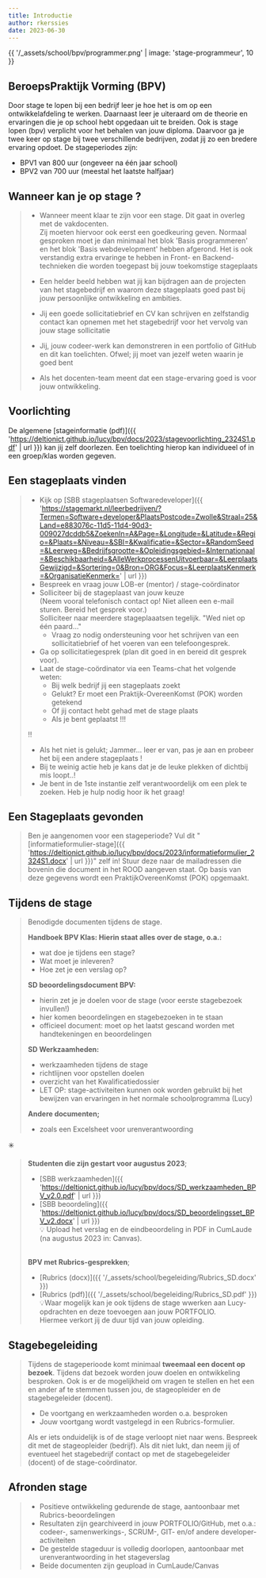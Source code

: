 ```yaml
---
title: Introductie
author: rkerssies
date: 2023-06-30
---
```


{{ '/_assets/school/bpv/programmer.png'  | image: 'stage-programmeur', 10 }}

## BeroepsPraktijk Vorming (BPV) 
Door stage te lopen bij een bedrijf leer je hoe het is om op een ontwikkelafdeling te werken. 
Daarnaast leer je uiteraard om de theorie en ervaringen die je op school hebt opgedaan uit te breiden.
Ook is stage lopen (bpv) verplicht voor het behalen van jouw diploma. 
Daarvoor ga je twee keer op stage bij twee verschillende bedrijven, zodat jij zo een bredere ervaring opdoet. 
De stageperiodes zijn:
* BPV1 van 800 uur (ongeveer na één jaar school)
* BPV2 van 700 uur (meestal het laatste halfjaar)


## Wanneer kan je op stage ? 
> * Wanneer meent klaar te zijn voor een stage. Dit gaat in overleg met de vakdocenten.<br>
> Zij moeten hiervoor ook eerst een goedkeuring geven.
> Normaal gesproken moet je dan minimaal het blok 'Basis programmeren' en het blok 'Basis webdevelopment' hebben afgerond.
> Het is ook verstandig extra ervaringe te hebben in Front- en Backend-technieken die worden toegepast bij jouw toekomstige stageplaats
> * Een helder beeld hebben wat jij kan bijdragen aan de projecten van het stagebedrijf en 
>   waarom deze stageplaats goed past bij jouw persoonlijke ontwikkeling en ambities.  
> * Jij een goede sollicitatiebrief en CV kan schrijven en zelfstandig contact kan opnemen 
>   met het stagebedrijf voor het vervolg van jouw stage sollicitatie
> * Jij, jouw codeer-werk kan demonstreren in een portfolio of GitHub en dit kan toelichten. 
>   Ofwel; jij moet van jezelf weten waarin je goed bent
> 
> * Als het docenten-team meent dat een stage-ervaring goed is voor jouw ontwikkeling. 

## Voorlichting
De algemene [stageinformatie (pdf)]({{ 'https://deltionict.github.io/lucy/bpv/docs/2023/stagevoorlichting_2324S1.pdf' | url }}) kan jij zelf doorlezen. 
Een toelichting hierop kan individueel of in een groep/klas worden gegeven.


## Een stageplaats vinden
> * Kijk op [SBB stageplaatsen Softwaredeveloper]({{ 'https://stagemarkt.nl/leerbedrijven/?Termen=Software+developer&PlaatsPostcode=Zwolle&Straal=25&Land=e883076c-11d5-11d4-90d3-009027dcddb5&ZoekenIn=A&Page=&Longitude=&Latitude=&Regio=&Plaats=&Niveau=&SBI=&Kwalificatie=&Sector=&RandomSeed=&Leerweg=&Bedrijfsgrootte=&Opleidingsgebied=&Internationaal=&Beschikbaarheid=&AlleWerkprocessenUitvoerbaar=&LeerplaatsGewijzigd=&Sortering=0&Bron=ORG&Focus=&LeerplaatsKenmerk=&OrganisatieKenmerk=' | url }})
> * Bespreek en vraag jouw LOB-er (mentor) / stage-coördinator
> * Solliciteer bij de stageplaast van jouw keuze <br>
>    (Neem vooral telefonisch contact op!  Niet alleen een e-mail sturen. Bereid het gesprek voor.)<br>
>    Solliciteer naar meerdere stageplaaatsen tegelijk. "Wed niet op één paard..."<br>
>   * Vraag zo nodig ondersteuning voor het schrijven van een sollicitatiebrief of het voeren van een telefoongesprek.
> * Ga op sollicitatiegesprek (plan dit goed in en bereid dit gesprek voor).
> * Laat de stage-coördinator via een Teams-chat het volgende weten:
>   * Bij welk bedrijf jij een stageplaats zoekt
>   * Gelukt? Er moet een Praktijk-OvereenKomst (POK) worden getekend
>   * Of jij contact hebt gehad met de stage plaats
>   * Als je bent geplaatst !!!
>   
> 
> ‼️
> * Als het niet is gelukt; Jammer... leer er van, pas je aan en probeer het bij een andere stageplaats !
> * Bij te weinig actie heb je kans dat je de leuke plekken of dichtbij mis loopt..!
> * Je bent in de 1ste instantie zelf verantwoordelijk om een plek te zoeken. Heb je hulp nodig hoor ik het graag!

## Een Stageplaats gevonden
> Ben je aangenomen voor een stageperiode? Vul dit "[informatieformulier-stage]({{ 'https://deltionict.github.io/lucy/bpv/docs/2023/informatieformulier_2324S1.docx' | url }})" zelf in!
Stuur deze naar de mailadressen die bovenin die document in het ROOD aangeven staat.
Op basis van deze gegevens wordt een PraktijkOvereenKomst (POK) opgemaakt.


## Tijdens de stage
> Benodigde documenten tijdens de stage.<br>
> 
> **Handboek BPV Klas: Hierin staat alles over de stage, o.a.:**
> * wat doe je tijdens een stage?
> * Wat moet je inleveren?
> * Hoe zet je een verslag op?
>
> **SD beoordelingsdocument BPV:**
> * hierin zet je je doelen voor de stage (voor eerste stagebezoek invullen!)
> * hier komen beoordelingen en stagebezoeken in te staan
> * officieel document: moet op het laatst gescand worden met handtekeningen en beoordelingen
> 
> **SD Werkzaamheden:**
> * werkzaamheden tijdens de stage
> * richtlijnen voor opstellen doelen
> * overzicht van het Kwalificatiedossier
> * LET OP: stage-activiteiten kunnen ook worden gebruikt bij het bewijzen van ervaringen in het normale schoolprogramma (Lucy)
>
> **Andere documenten;**
> * zoals een Excelsheet voor urenverantwoording


✳️ 
> **Studenten die zijn gestart voor augustus 2023**;<br>
>   * [SBB werkzaamheden]({{ 'https://deltionict.github.io/lucy/bpv/docs/SD_werkzaamheden_BPV_v2.0.pdf' | url }})<br>
>   * [SBB beoordeling]({{ 'https://deltionict.github.io/lucy/bpv/docs/SD_beoordelingsset_BPV_v2.docx' | url }})<br>
> 💡 Upload het verslag en de eindbeoordeling in PDF in CumLaude (na augustus 2023 in: Canvas).<br><br>
>
> **BPV met Rubrics-gesprekken**;
> * [Rubrics (docx)]({{ '/_assets/school/begeleiding/Rubrics_SD.docx' }})<br>
> * [Rubrics (pdf)]({{ '/_assets/school/begeleiding/Rubrics_SD.pdf' }})
> 💡Waar mogelijk kan je ook tijdens de stage wwerken aan Lucy-opdrachten en deze toevoegen aan jouw PORTFOLIO.<br> 
> Hiermee verkort jij de duur tijd van jouw opleiding.


## Stagebegeleiding
> Tijdens de stageperioode komt minimaal **tweemaal een docent op bezoek**.
> Tijdens dat bezoek worden jouw doelen en ontwikkeling besproken. 
> Ook is er de mogelijkheid om vragen te stellen en het een en ander af te stemmen
>  tussen jou, de stageopleider en de stagebegeleider (docent). 
> * De voortgang en werkzaamheden worden o.a. besproken
> * Jouw voortgang wordt vastgelegd in een Rubrics-formulier.
> 
> Als er iets onduidelijk is of de stage verloopt niet naar wens.
> Bespreek dit met de stageopleider (bedrijf). 
> Als dit niet lukt, dan neem jij of eventueel het stagebedrijf contact op met de stagebegeleider (docent) of de stage-coördinator.
 

## Afronden stage
> * Positieve ontwikkeling gedurende de stage, aantoonbaar met Rubrics-beoordelingen
> * Resultaten zijn gearchiveerd in jouw PORTFOLIO/GitHub, met o.a.: codeer-, samenwerkings-, SCRUM-, GIT- en/of andere developer-activiteiten 
> * De gestelde stageduur is volledig doorlopen, aantoonbaar met urenverantwoording in het stageverslag
> * Beide documenten zijn geupload in CumLaude/Canvas
